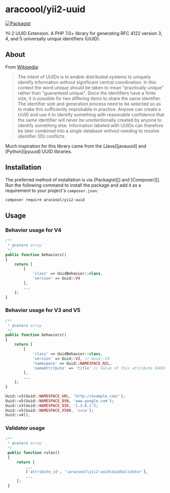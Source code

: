 # aracoool/yii2-uuid

[![Packagist](https://img.shields.io/packagist/dt/aracoool/yii2-uuid.svg?style=flat-square)]()

Yii 2 UUID Extension. A PHP 7.0+ library for generating RFC 4122 version 3, 4, and 5 universally unique identifiers (UUID).


## About

From [Wikipedia](http://en.wikipedia.org/wiki/Universally_unique_identifier):

> The intent of UUIDs is to enable distributed systems to uniquely identify information without significant central coordination. In this context the word unique should be taken to mean "practically unique" rather than "guaranteed unique". Since the identifiers have a finite size, it is possible for two differing items to share the same identifier. The identifier size and generation process need to be selected so as to make this sufficiently improbable in practice. Anyone can create a UUID and use it to identify something with reasonable confidence that the same identifier will never be unintentionally created by anyone to identify something else. Information labeled with UUIDs can therefore be later combined into a single database without needing to resolve identifier (ID) conflicts.

Much inspiration for this library came from the [Java][javauuid] and [Python][pyuuid] UUID libraries.

## Installation

The preferred method of installation is via [Packagist][] and [Composer][]. Run the following command to install the package and add it as a requirement to your project's `composer.json`:

```bash
composer require aracoool/yii2-uuid
```

## Usage

### Behavior usage for V4

```php
/**
 * @return array
 */
public function behaviors()
{
    return [
        [
            'class' => UuidBehavior::class,
            'version' => Uuid::V4
        ],
        ...
    ];
}
```

### Behavior usage for V3 and V5

```php
/**
 * @return array
 */
public function behaviors()
{
    return [
        [
            'class' => UuidBehavior::class,
            'version' => Uuid::V3, // Uuid::V5
            'namespace' => Uuid::NAMESPACE_NIL,
            'nameAttribute' => 'title' // Value of this attribute SHOULD be unique in your database
        ],
        ...
    ];
}
```

```php
Uuid::v3(Uuid::NAMESPACE_URL, 'http://example.com/');
Uuid::v5(Uuid::NAMESPACE_DSN, 'www.google.com');
Uuid::v3(Uuid::NAMESPACE_OID, '1.3.6.1');
Uuid::v5(Uuid::NAMESPACE_X500, 'c=ca');
Uuid::v4();
```

### Validator usage

```php
/**
 * @return array
 */
 public function rules()
 {
     return [
         ...
         ['attribute_id', '\aracoool\yii2-uuid\UuidValidator'],
         ...
     ];
 }
```
